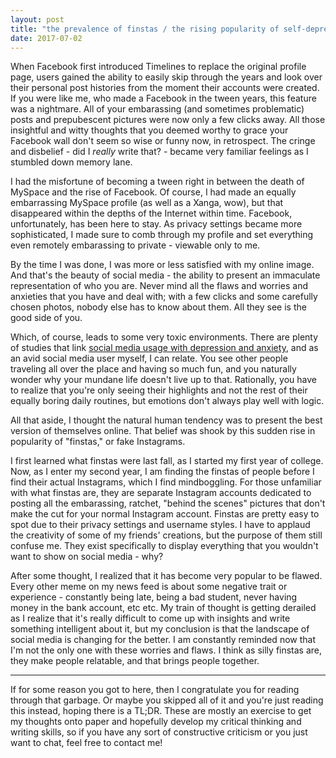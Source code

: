 ```yaml
---
layout: post
title: "the prevalence of finstas / the rising popularity of self-deprecation"
date: 2017-07-02
---
```


When Facebook first introduced Timelines to replace the original profile page, users gained the ability to easily skip through the years and look over their personal post histories from the moment their accounts were created. If you were like me, who made a Facebook in the tween years, this feature was a nightmare. All of your embarassing (and sometimes problematic) posts and prepubescent pictures were now only a few clicks away. All those insightful and witty thoughts that you deemed worthy to grace your Facebook wall don't seem so wise or funny now, in retrospect. The cringe and disbelief - did I <i>really</i> write that? - became very familiar feelings as I stumbled down memory lane.

I had the misfortune of becoming a tween right in between the death of MySpace and the rise of Facebook. Of course, I had made an equally embarrassing MySpace profile (as well as a Xanga, wow), but that disappeared within the depths of the Internet within time. Facebook, unfortunately, has been here to stay. As privacy settings became more sophisticated, I made sure to comb through my profile and set everything even remotely embarassing to private - viewable only to me. 

By the time I was done, I was more or less satisfied with my online image. And that's the beauty of social media - the ability to present an immaculate representation of who you are. Never mind all the flaws and worries and anxieties that you have and deal with; with a few clicks and some carefully chosen photos, nobody else has to know about them. All they see is the good side of you.

Which, of course, leads to some very toxic environments. There are plenty of studies that link <a href="http://psychnews.psychiatryonline.org/doi/full/10.1176/appi.pn.2017.1b16">social media usage with depression and anxiety</a>, and as an avid social media user myself, I can relate. You see other people traveling all over the place and having so much fun, and you naturally wonder why your mundane life doesn't live up to that. Rationally, you have to realize that you're only seeing their highlights and not the rest of their equally boring daily routines, but emotions don't always play well with logic.

All that aside, I thought the natural human tendency was to present the best version of themselves online. That belief was shook by this sudden rise in popularity of "finstas," or fake Instagrams. 

I first learned what finstas were last fall, as I started my first year of college. Now, as I enter my second year, I am finding the finstas of people before I find their actual Instagrams, which I find mindboggling. For those unfamiliar with what finstas are, they are separate Instagram accounts dedicated to posting all the embarassing, ratchet, "behind the scenes" pictures that don't make the cut for your normal Instagram account. Finstas are pretty easy to spot due to their privacy settings and username styles. I have to applaud the creativity of some of my friends' creations, but the purpose of them still confuse me. They exist specifically to display everything that you wouldn't want to show on social media - why?

After some thought, I realized that it has become very popular to be flawed. Every other meme on my news feed is about some negative trait or experience - constantly being late, being a bad student, never having money in the bank account, etc etc. My train of thought is getting derailed as I realize that it's really difficult to come up with insights and write something intelligent about it, but my conclusion is that the landscape of social media is changing for the better. I am constantly reminded now that I'm not the only one with these worries and flaws. I think as silly finstas are, they make people relatable, and that brings people together.

---

If for some reason you got to here, then I congratulate you for reading through that garbage. Or maybe you skipped all of it and you're just reading this instead, hoping there is a TL;DR. These are mostly an exercise to get my thoughts onto paper and hopefully develop my critical thinking and writing skills, so if you have any sort of constructive criticism or you just want to chat, feel free to contact me!
